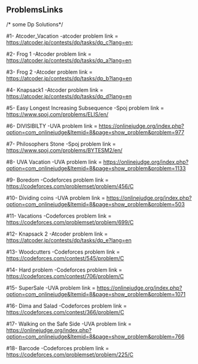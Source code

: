 ## ProblemsLinks
 /* some Dp Solutions*/

#1- Atcoder_Vacation   -atcoder
problem link = https://atcoder.jp/contests/dp/tasks/dp_c?lang=en;

#2- Frog 1     -Atcoder
problem link = https://atcoder.jp/contests/dp/tasks/dp_a?lang=en

#3- Frog 2     -Atcoder
problem link = https://atcoder.jp/contests/dp/tasks/dp_b?lang=en

#4- Knapsack1  -Atcoder
problem link = https://atcoder.jp/contests/dp/tasks/dp_d?lang=en

#5- Easy Longest Increasing Subsequence    -Spoj 
problem link = https://www.spoj.com/problems/ELIS/en/

#6- DIVISIBILTY  -UVA
problem link = https://onlinejudge.org/index.php?option=com_onlinejudge&Itemid=8&page=show_problem&problem=977

#7- Philosophers Stone     -Spoj 
problem link = https://www.spoj.com/problems/BYTESM2/en/

#8- UVA Vacation -UVA
problem link = https://onlinejudge.org/index.php?option=com_onlinejudge&Itemid=8&page=show_problem&problem=1133

#9- Boredom  -Codeforces
problem link = https://codeforces.com/problemset/problem/456/C 

#10- Dividing coins   -UVA
problem link = https://onlinejudge.org/index.php?option=com_onlinejudge&Itemid=8&page=show_problem&problem=503

#11- Vacations   -Codeforces
problem link = https://codeforces.com/problemset/problem/699/C

#12- Knapsack 2  -Atcoder
problem link = https://atcoder.jp/contests/dp/tasks/dp_e?lang=en 

#13- Woodcutters  -Codeforces
problem link = https://codeforces.com/contest/545/problem/C

#14- Hard problem  -Codeforces
problem link = https://codeforces.com/contest/706/problem/C

#15- SuperSale  -UVA
problem link = https://onlinejudge.org/index.php?option=com_onlinejudge&Itemid=8&page=show_problem&problem=1071

#16- Dima and Salad  -Codeforces
problem link = https://codeforces.com/contest/366/problem/C 

#17- Walking on the Safe Side  -UVA
problem link = https://onlinejudge.org/index.php?option=com_onlinejudge&Itemid=8&page=show_problem&problem=766

#18- Barcode   -Codeforces
problem link = https://codeforces.com/problemset/problem/225/C

